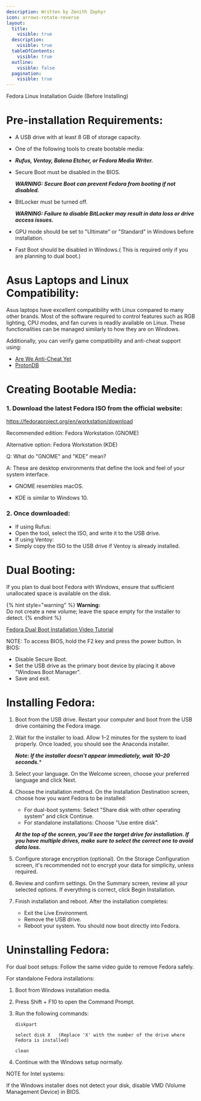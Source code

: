 ```yaml
---
description: Written by Zenith Zephyr
icon: arrows-rotate-reverse
layout:
  title:
    visible: true
  description:
    visible: true
  tableOfContents:
    visible: true
  outline:
    visible: false
  pagination:
    visible: true
---
```


Fedora Linux Installation Guide (Before Installing)

# Pre-installation Requirements:
- A USB drive with at least 8 GB of storage capacity.

- One of the following tools to create bootable media:

- ***Rufus, Ventoy, Balena Etcher, or Fedora Media Writer.***

- Secure Boot must be disabled in the BIOS. 

  ***WARNING: Secure Boot can prevent Fedora from booting if not disabled.***

- BitLocker must be turned off.

  ***WARNING: Failure to disable BitLocker may result in data loss or drive access issues.***

- GPU mode should be set to "Ultimate" or "Standard" in Windows before installation.

- Fast Boot should be disabled in Windows.( This is required only if you are planning to dual boot.)

# Asus Laptops and Linux Compatibility:

Asus laptops have excellent compatibility with Linux compared to many other brands.
Most of the software required to control features such as RGB lighting, CPU modes, and fan curves is readily available on Linux.
These functionalities can be managed similarly to how they are on Windows.

Additionally, you can verify game compatibility and anti-cheat support using:
- [Are We Anti-Cheat Yet](https://areweanticheatyet.com)
- [ProtonDB](https://www.protondb.com)

# Creating Bootable Media:

### 1. Download the latest Fedora ISO from the official website:
   https://fedoraproject.org/en/workstation/download

   Recommended edition: Fedora Workstation (GNOME)
   
   Alternative option: Fedora Workstation (KDE)

   Q: What do "GNOME" and "KDE" mean?
   
   A: These are desktop environments that define the look and feel of your system interface.
   
   - GNOME resembles macOS.
   
   - KDE is similar to Windows 10.

### 2. Once downloaded:
   - If using Rufus:
   - Open the tool, select the ISO, and write it to the USB drive.
   - If using Ventoy:
   - Simply copy the ISO to the USB drive if Ventoy is already installed.

# Dual Booting:

If you plan to dual boot Fedora with Windows, ensure that sufficient unallocated space is available on the disk. 

{% hint style="warning" %}
**Warning:**  
Do not create a new volume; leave the space empty for the installer to detect.
{% endhint %}

[Fedora Dual Boot Installation Video Tutorial](https://www.youtube.com/watch?v=eHQJMy8Q7Zk)

NOTE: To access BIOS, hold the F2 key and press the power button. In BIOS:
- Disable Secure Boot.
- Set the USB drive as the primary boot device by placing it above "Windows Boot Manager".
- Save and exit.

# Installing Fedora:

1. Boot from the USB drive.
   Restart your computer and boot from the USB drive containing the Fedora image.

2. Wait for the installer to load.
   Allow 1–2 minutes for the system to load properly.
   Once loaded, you should see the Anaconda installer.

   ***Note: If the installer doesn't appear immediately, wait 10–20 seconds.****

4. Select your language.
   On the Welcome screen, choose your preferred language and click Next.

5. Choose the installation method.
   On the Installation Destination screen, choose how you want Fedora to be installed:
   - For dual-boot systems: Select "Share disk with other operating system" and click Continue.
   - For standalone installations: Choose "Use entire disk".

   
   ***At the top of the screen, you’ll see the target drive for installation.
   If you have multiple drives, make sure to select the correct one to avoid data loss.***

6. Configure storage encryption (optional).
   On the Storage Configuration screen, it's recommended not to encrypt your data for simplicity, unless required.

7. Review and confirm settings.
   On the Summary screen, review all your selected options.
   If everything is correct, click Begin Installation.

8. Finish installation and reboot.
   After the installation completes:
   - Exit the Live Environment.
   - Remove the USB drive.
   - Reboot your system.
   You should now boot directly into Fedora.

# Uninstalling Fedora:
For dual boot setups: Follow the same video guide to remove Fedora safely.

For standalone Fedora installations:
1. Boot from Windows installation media.
2. Press Shift + F10 to open the Command Prompt.
3. Run the following commands:

   `diskpart`
      
   `select disk X   (Replace 'X' with the number of the drive where Fedora is installed)`
      
   `clean`
      
4. Continue with the Windows setup normally.

NOTE for Intel systems:

If the Windows installer does not detect your disk, disable VMD (Volume Management Device) in BIOS.
